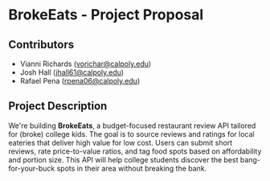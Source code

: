 # BrokeEats - Project Proposal

## Contributors

- Vianni Richards (vorichar@calpoly.edu)
- Josh Hall (jhall61@calpoly.edu)
- Rafael Pena (rpena06@calpoly.edu)

## Project Description

We're building **BrokeEats**, a budget-focused restaurant review API tailored for (broke) college kids. The goal is to source reviews and ratings for local eateries that deliver high value for low cost. Users can submit short reviews, rate price-to-value ratios, and tag food spots based on affordability and portion size. This API will help college students discover the best bang-for-your-buck spots in their area without breaking the bank.
